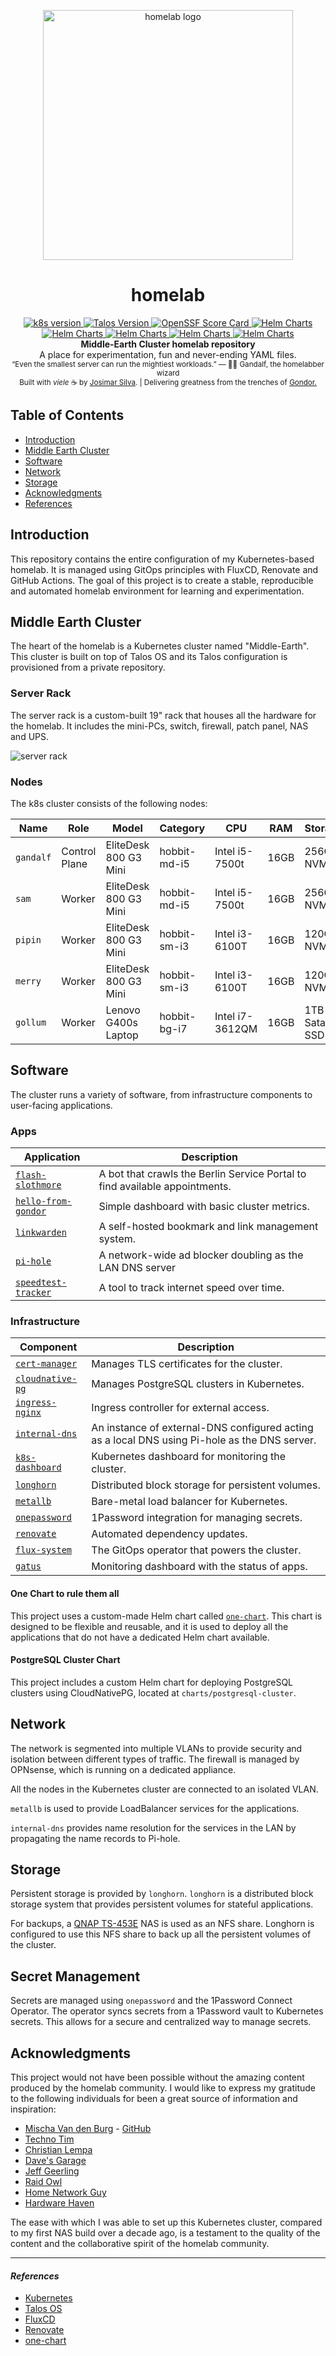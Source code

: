<p align="center"><img src="docs/images/homelab-logo.png" height="400px" weight="400px" alt="homelab logo"></p>

<h1 align="center">homelab</h1>
<div align="center"> 
  <!-- K8S version -->
  <a href="https://kubernetes.io/releases/#release-v1-33">
    <img src="https://img.shields.io/badge/k8s-v1.33-purple" alt="k8s version" />
  </a>
  <!-- Talos version -->
  <a href="https://www.talos.dev/v1.10">
    <img src="https://img.shields.io/badge/talos-v1.10-blue" alt="Talos Version" />
  </a>
  <!-- OSSF Score Card -->
  <a href="https://scorecard.dev/viewer/?uri=github.com/josimar-silva/homelab">
    <img src="https://img.shields.io/ossf-scorecard/github.com/josimar-silva/homelab?label=openssf+scorecard" alt="OpenSSF Score Card">
  </a>
  <!-- Gondor Health -->
  <a href="https://hello.from-gondor.com/">
    <img src="https://status.from-gondor.com/api/v1/endpoints/external_gondor-homepage/health/badge.svg" alt="Helm Charts" />
  </a>
  <!-- Gondor uptime -->
  <a href="https://hello.from-gondor.com/">
    <img src="https://status.from-gondor.com/api/v1/endpoints/external_gondor-homepage/uptimes/30d/badge.svg" alt="Helm Charts" />
  </a>
  <!-- Gondor Response Time -->
  <a href="https://hello.from-gondor.com/">
    <img src="https://status.from-gondor.com/api/v1/endpoints/external_gondor-homepage/response-times/30d/badge.svg" alt="Helm Charts" />
  </a>
  <!-- Helm Chart Release -->
  <a href="https://github.com/josimar-silva/homelab/actions/workflows/helm-release.yaml">
    <img src="https://github.com/josimar-silva/homelab/actions/workflows/helm-release.yaml/badge.svg" alt="Helm Charts" />
  </a>
  <!-- CodeQL Advanced -->
  <a href="https://github.com/josimar-silva/homelab/actions/workflows/codeql.yaml">
    <img src="https://github.com/josimar-silva/homelab/actions/workflows/codeql.yaml/badge.svg" alt="Helm Charts" />
  </a>
</div>
<div align="center">
  <strong>Middle-Earth Cluster homelab repository</strong>
</div>

<div align="center">
  A place for experimentation, fun and never-ending YAML files.
</div>

<div align="center">
  <sub> 
    “Even the smallest server can run the mightiest workloads.”
    — 🧙‍♂️ Gandalf, the homelabber wizard
  </sub>
</div>

<div align="center">
  <sub>Built with <i>viele</i> ☕️ by
  <a href="https://josimar-silva.com">Josimar Silva</a>.
  <span> | </span>
  Delivering greatness from the trenches of
  <a href="https://hello.from-gondor.com">
    Gondor.
  </a>
</div>

## Table of Contents

- [Introduction](#introduction)
- [Middle Earth Cluster](#middle-earth-cluster)
- [Software](#software)
- [Network](#network)
- [Storage](#storage)
- [Acknowledgments](#acknowledgments)
- [References](#references)

## Introduction

This repository contains the entire configuration of my Kubernetes-based homelab. 
It is managed using GitOps principles with FluxCD, Renovate and GitHub Actions. 
The goal of this project is to create a stable, reproducible and automated homelab environment for learning and experimentation.

## Middle Earth Cluster

The heart of the homelab is a Kubernetes cluster named "Middle-Earth". 
This cluster is built on top of Talos OS and its Talos configuration is provisioned from a private repository.

### Server Rack

The server rack is a custom-built 19" rack that houses all the hardware for the homelab. 
It includes the mini-PCs, switch, firewall, patch panel, NAS and UPS.

![server rack](docs/images/server-rack.jpg)

### Nodes

The k8s cluster consists of the following nodes:

| Name      | Role          | Model                   | Category        | CPU              | RAM   | Storage      |
|-----------|---------------|-------------------------|-----------------|------------------|-------|--------------|
| `gandalf` | Control Plane | EliteDesk 800 G3 Mini   | hobbit-md-i5    | Intel i5-7500t   | 16GB  | 256GB NVMe   |
| `sam`     | Worker        | EliteDesk 800 G3 Mini   | hobbit-md-i5    | Intel i5-7500t   | 16GB  | 256GB NVMe   |
| `pipin`   | Worker        | EliteDesk 800 G3 Mini   | hobbit-sm-i3    | Intel i3-6100T   | 16GB  | 120GB NVMe   |
| `merry`   | Worker        | EliteDesk 800 G3 Mini   | hobbit-sm-i3    | Intel i3-6100T   | 16GB  | 120GB NVMe   |
| `gollum`  | Worker        | Lenovo G400s Laptop     | hobbit-bg-i7    | Intel i7-3612QM  | 16GB  | 1TB Sata SSD |

## Software

The cluster runs a variety of software, from infrastructure components to user-facing applications.

### Apps

| Application                                                              | Description                                                                 |
| ------------------------------------------------------------------------ | --------------------------------------------------------------------------- |
| [`flash-slothmore`](https://service.berlin.de/)                          | A bot that crawls the Berlin Service Portal to find available appointments. |
| [`hello-from-gondor`](https://hello.from-gondor.com)                     | Simple dashboard with basic cluster metrics.                                |
| [`linkwarden`](https://docs.linkwarden.app/)                             | A self-hosted bookmark and link management system.                          |
| [`pi-hole`](https://pi-hole.net/)                                        | A network-wide ad blocker doubling as the LAN DNS server                                                  |
| [`speedtest-tracker`](https://github.com/alexjustesen/speedtest-tracker) | A tool to track internet speed over time.                                   |

### Infrastructure

| Component                                                                                        | Description                                       |
| ------------------------------------------------------------------------------------------------ | ------------------------------------------------- |
| [`cert-manager`](https://cert-manager.io/docs/)                                                  | Manages TLS certificates for the cluster.         |
| [`cloudnative-pg`](https://cloudnative-pg.io/)                                                   | Manages PostgreSQL clusters in Kubernetes.        |
| [`ingress-nginx`](https://kubernetes.github.io/ingress-nginx/)                                   | Ingress controller for external access.           |
| [`internal-dns`](https://github.com/kubernetes-sigs/external-dns/)                                                            | An instance of external-DNS configured acting as a local DNS using Pi-hole as the DNS server.              |
| [`k8s-dashboard`](https://kubernetes.io/docs/tasks/access-application-cluster/web-ui-dashboard/) | Kubernetes dashboard for monitoring the cluster.  |
| [`longhorn`](https://longhorn.io/docs/)                                                          | Distributed block storage for persistent volumes. |
| [`metallb`](https://metallb.universe.tf/)                                                        | Bare-metal load balancer for Kubernetes.          |
| [`onepassword`](https://developer.1password.com/docs/connect)                                    | 1Password integration for managing secrets.       |
| [`renovate`](https://docs.renovatebot.com/)                                                      | Automated dependency updates.                     |
| [`flux-system`](https://fluxcd.io/docs/)                                                         | The GitOps operator that powers the cluster.      |
| [`gatus`](https://github.com/TwiN/gatus)                                                         | Monitoring dashboard with the status of apps.      |

#### One Chart to rule them all

This project uses a custom-made Helm chart called [`one-chart`](https://github.com/josimar-silva/homelab/pkgs/container/homelab%2Fone-chart). 
This chart is designed to be flexible and reusable, and it is used to deploy all the applications that do not have a dedicated Helm chart available.

#### PostgreSQL Cluster Chart

This project includes a custom Helm chart for deploying PostgreSQL clusters
using CloudNativePG, located at `charts/postgresql-cluster`.

## Network

The network is segmented into multiple VLANs to provide security and isolation between different types of traffic. The firewall is managed by OPNsense, which is running on a dedicated appliance.

All the nodes in the Kubernetes cluster are connected to an isolated VLAN. 

`metallb` is used to provide LoadBalancer services for the applications. 

`internal-dns` provides name resolution for the services in the LAN by propagating the name records to Pi-hole.

## Storage

Persistent storage is provided by `longhorn`. `longhorn` is a distributed block storage system that provides persistent volumes for stateful applications. 

For backups, a [QNAP TS-453E](https://www.qnap.com/en/product/ts-453e) NAS is used as an NFS share. Longhorn is configured to use this NFS share to back up all the persistent volumes of the cluster. 

## Secret Management

Secrets are managed using `onepassword` and the 1Password Connect Operator. The operator syncs secrets from a 1Password vault to Kubernetes secrets. This allows for a secure and centralized way to manage secrets.

## Acknowledgments

This project would not have been possible without the amazing content produced by the homelab community. I would like to express my gratitude to the following individuals for been a great source of information and inspiration:

-   [Mischa Van den Burg](https://mischavandenburg.com/) - [GitHub](https://github.com/mischavandenburg/homelab)
-   [Techno Tim](https://technotim.live/)
-   [Christian Lempa](https://www.youtube.com/@christianlempa)
-   [Dave's Garage](https://www.youtube.com/@DavesGarage)
-   [Jeff Geerling](https://www.youtube.com/@JeffGeerling)
-   [Raid Owl](https://www.youtube.com/@RaidOwl)
-   [Home Network Guy](https://www.youtube.com/@homenetworkguy)
-   [Hardware Haven](https://www.youtube.com/@HardwareHaven)

The ease with which I was able to set up this Kubernetes cluster, compared to my first NAS build over a decade ago, is a testament to the quality of the content and the collaborative spirit of the homelab community.


--------------
#### *References*
-   [Kubernetes](https://kubernetes.io/)
-   [Talos OS](https://www.talos.dev/)
-   [FluxCD](https://fluxcd.io/)
-   [Renovate](https://www.mend.io/free-developer-tools/renovate/)
-   [one-chart](https://github.com/josimar-silva/homelab/tree/main/charts/one-chart)

